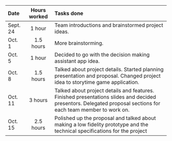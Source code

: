 |    Date    |  Hours worked  |                                        Tasks done                                             |
| :--------- | :------------: | :-------------------------------------------------------------------------------------------- |
| Sept. 24   | 1 hour         | Team introductions and brainstormed project ideas.                                            |
| Oct. 1     | 1.5 hours      | More brainstorming.                                                                           |
| Oct. 5     | 1 hour         | Decided to go with the decision making assistant app idea.                                    |
| Oct. 8     | 1.5 hours      | Talked about project details. Started planning presentation and proposal. Changed project idea to storytime game application. |
| Oct. 11    | 3 hours        | Talked about project details and features. Finished presentations slides and decided presentors. Delegated proposal sections for each team member to work on. |
| Oct. 15    | 2.5 hours      | Polished up the proposal and talked about making a low fidelity prototype and the technical specifications for the project|
